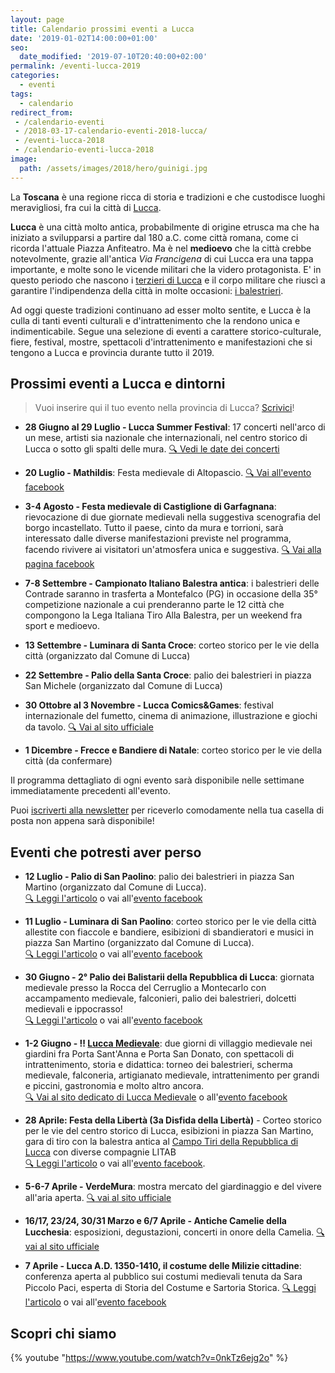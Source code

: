 ```yaml
---
layout: page
title: Calendario prossimi eventi a Lucca
date: '2019-01-02T14:00:00+01:00'
seo:
  date_modified: '2019-07-10T20:40:00+02:00'
permalink: /eventi-lucca-2019
categories:
  - eventi
tags:
  - calendario
redirect_from:
 - /calendario-eventi
 - /2018-03-17-calendario-eventi-2018-lucca/
 - /eventi-lucca-2018
 - /calendario-eventi-lucca-2018
image:
  path: /assets/images/2018/hero/guinigi.jpg
---
```


La **Toscana** è una regione ricca di storia e tradizioni e che custodisce
luoghi meravigliosi, fra cui la città di [Lucca](/lucca).

**Lucca** è una città molto antica, probabilmente di origine etrusca ma che ha
iniziato a svilupparsi a partire dal 180 a.C. come città romana, come ci ricorda
l'attuale Piazza Anfiteatro. Ma è nel **medioevo** che la città crebbe
notevolmente, grazie all'antica *Via Francigena* di cui Lucca era una tappa
importante, e molte sono le vicende militari che la videro protagonista. E' in
questo periodo che nascono i [terzieri di
Lucca](https://consanpaolino.org/terzieri-lucca) e il corpo militare che riuscì
a garantire l'indipendenza della città in molte occasioni: [i
balestrieri](/lucca-balestrieri-medioevo-storia).

Ad oggi queste tradizioni continuano ad esser molto sentite, e Lucca è la culla
di tanti eventi culturali e d'intrattenimento che la rendono unica e
indimenticabile. Segue una selezione di eventi a carattere storico-culturale,
fiere, festival, mostre, spettacoli d'intrattenimento e manifestazioni che si
tengono a Lucca e provincia durante tutto il 2019.

## Prossimi eventi a Lucca e dintorni

> Vuoi inserire qui il tuo evento nella provincia di Lucca? [Scrivici](/contatti)!

* **28 Giugno al 29 Luglio - Lucca Summer Festival**: 17 concerti nell'arco di
  un mese, artisti sia nazionale che internazionali, nel centro storico di Lucca
  o sotto gli spalti delle mura. [:mag: Vedi le date dei concerti](https://www.welcome2lucca.com/lucca-summer-festival-2019/)

* **20 Luglio - Mathildis**: Festa medievale di Altopascio. [:mag: Vai all'evento facebook](https://www.facebook.com/events/895805297448985/)

* **3-4 Agosto - Festa medievale di Castiglione di Garfagnana**: rievocazione di
  due giornate medievali nella suggestiva scenografia del borgo incastellato.
  Tutto il paese, cinto da mura e torrioni, sarà interessato dalle diverse
  manifestazioni previste nel programma, facendo rivivere ai visitatori
  un'atmosfera unica e suggestiva. [:mag: Vai alla pagina facebook](https://www.facebook.com/castiglionegarfagnana/)

* **7-8 Settembre - Campionato Italiano Balestra antica**: i balestrieri delle
  Contrade saranno in trasferta a Montefalco (PG) in occasione della
  35° competizione nazionale a cui prenderanno parte le 12 città che compongono la
  Lega Italiana Tiro Alla Balestra, per un weekend fra sport e medioevo.

* **13 Settembre - Luminara di Santa Croce**: corteo storico per le vie della
  città (organizzato dal Comune di Lucca)

* **22 Settembre - Palio della Santa Croce**: palio dei balestrieri in piazza
  San Michele (organizzato dal Comune di Lucca)

* **30 Ottobre al 3 Novembre - Lucca Comics&Games**: festival internazionale del fumetto, cinema di animazione, illustrazione e giochi da tavolo. [:mag: Vai al sito ufficiale](https://www.luccacomicsandgames.com)

* **1 Dicembre - Frecce e Bandiere di Natale**: corteo storico per le vie della
  città (da confermare)

Il programma dettagliato di ogni evento sarà disponibile nelle settimane immediatamente precedenti all'evento.

Puoi [iscriverti alla newsletter](/newsletter) per riceverlo comodamente nella tua casella di posta non appena sarà disponibile!

## Eventi che potresti aver perso

* **12 Luglio - Palio di San Paolino**: palio dei balestrieri in piazza San
  Martino (organizzato dal Comune di Lucca).<br/>
  [:mag: Leggi l'articolo](/2019/giorni-san-paolino) o vai
  all'[evento facebook](https://www.facebook.com/events/631569770586405/)

* **11 Luglio - Luminara di San Paolino**: corteo storico per le vie della città
  allestite con fiaccole e bandiere, esibizioni di sbandieratori e musici in
  piazza San Martino (organizzato dal Comune di Lucca).<br/>
  [:mag: Leggi l'articolo](/2019/giorni-san-paolino) o vai
  all'[evento facebook](https://www.facebook.com/events/631569770586405/)

* **30 Giugno - 2° Palio dei Balistarii della Repubblica di Lucca**: giornata
  medievale presso la Rocca del Cerruglio a Montecarlo con accampamento medievale,
  falconieri, palio dei balestrieri, dolcetti medievali e ippocrasso!<br/>
  [:mag: Leggi l'articolo](/2019/eventi-palio-balistarii-repubblica-lucca) o vai
  all'[evento facebook](https://www.facebook.com/events/2267112130275959/)

* **1-2 Giugno - :bangbang: [Lucca Medievale](https://luccamedievale.it)**: due
  giorni di villaggio medievale nei giardini fra Porta Sant'Anna e Porta San
  Donato, con spettacoli di intrattenimento, storia e didattica: torneo dei
  balestrieri, scherma medievale, falconeria, artigianato medievale, intrattenimento per grandi e piccini, gastronomia e molto altro ancora.<br/>
  [:mag: Vai al sito dedicato di Lucca Medievale](https://luccamedievale.it) o all'[evento facebook](https://www.facebook.com/events/2088772917854661)

* **28 Aprile: Festa della Libertà (3a Disfida della Libertà)** - Corteo storico
  per le vie del centro storico di Lucca, esibizioni in piazza San Martino, gara
  di tiro con la balestra antica al [Campo Tiri della Repubblica di
  Lucca](https://goo.gl/maps/Cz3SQuVr9YE2) con diverse compagnie LITAB<br/>
  [:mag: Leggi l'articolo](/2019/650-festa-liberta-lucca) o vai all'[evento
  facebook](https://www.facebook.com/events/2578040852268084).

* **5-6-7 Aprile - VerdeMura**: mostra mercato del giardinaggio e del vivere all'aria aperta. [:mag: vai al sito ufficiale](https://www.verdemura.it)

* **16/17, 23/24, 30/31 Marzo e 6/7 Aprile - Antiche Camelie della Lucchesia**:
  esposizioni, degustazioni, concerti in onore della Camelia. [:mag: vai al sito ufficiale](http://www.camelielucchesia.it/)

* **7 Aprile - Lucca A.D. 1350-1410, il costume delle Milizie cittadine**:
  conferenza aperta al pubblico sui costumi medievali tenuta da Sara Piccolo
  Paci, esperta di Storia del Costume e Sartoria Storica. [:mag: Leggi l'articolo](/2019/lucca-ad-costume-milizie) o vai all'[evento facebook](https://www.facebook.com/events/306928230004879)

## Scopri chi siamo

{% youtube "https://www.youtube.com/watch?v=0nkTz6ejg2o" %}
